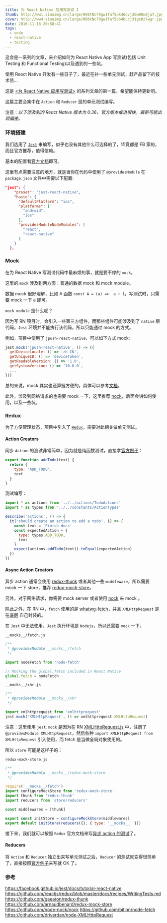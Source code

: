 ```yaml
---
title: 为 React Native 应用写测试 I
thumb: http://ww1.sinaimg.cn/large/006tNc79gw1faf5pk46qvj30w80w8ju7.jpg
cover: http://ww4.sinaimg.cn/large/006tNc79gw1faf5ob4bucj31gs0z7wgr.jpg
date: 2016-11-18 20:58:41
tags:
  - code
  - react-native
  - testing
---
```


这会是一系列的文章，来介绍如何为 React Native App 写测试(包括 Unit Testing 和 Functional Testing)以及遇到的一些坑。

<!-- more -->

使用 React Native 开发有一些日子了，最近在补一些单元测试，赶产品留下的技术债...

这是 [<为 React Native 应用写测试>](/blog/tags/react-native) 的系列文章的第一篇，希望能保持更新吧。

这篇主要会集中在 `Action` 和 `Reducer` 层的单元测试编写。

注意：*以下涉及到的 React Native 版本为 0.36，官方版本推进很快，最新可能出现偏差。*

### 环境搭建

我们选用了 [`Jest`](https://facebook.github.io/jest/) 来编写，似乎也没有其他什么可选择的了，毕竟都是 FB 家的，而且官方推荐，值得信赖。

基本的配置看[官方文档](https://facebook.github.io/jest/docs/tutorial-react-native)即可。

这里有点需要注意的地方，就是当你在代码中使用了 `@providesModule` 在 `package.json` 文件中需要以下配置:

```json
"jest": {
    "preset": "jest-react-native",
    "haste": {
      "defaultPlatform": "ios",
      "platforms": [
        "android",
        "ios"
      ],
      "providesModuleNodeModules": [
        "react",
        "react-native"
      ]
    }
  },
```

### Mock

在为 React Native 写测试代码中最麻烦的事，就是要不停的 `mock`。

这里的 `mock` 涉及到两方面：普通的数据 mock 和 mock module。

数据 mock 很好理解，比如 A 函数 `const A = (a) =>  a + 1`，写测试时，只需要 mock 一下 a 即可。

`mock module` 是什么呢？

因为写 RN 项目时，会引入一些第三方组件，而那些组件可能涉及到了 `native` 层代码，`Jest` 环境并不能执行该代码，所以只能通过 mock 的方式。

例如，项目中使用了 `jpush-react-native`，可以如下方式 mock:

```js
jest.mock('jpush-react-native', () => ({
  getDeviceLocale: () => 'zh-CN',
  getUniqueID: () => 'deviceToken',
  getReadableVersion: () => '1.0',
  getSystemVersion: () => '10.0.0',
  ...
}))
```

总的来说，mock 其实也还算挺方便的，具体可以参考[文档](https://facebook.github.io/jest/docs/tutorial-react-native#mock-native-modules-using-jestmock)。

此外，涉及到网络请求的也需要 mock 一下，这里推荐 [nock](https://github.com/node-nock/nock)，后面会讲如何使用，以及一些坑。

### Redux

为了方便管理状态，项目中引入了 [`Redux`](https://github.com/reactjs/redux)，需要对此相关做单元测试。

#### Action Creators

同步 `Action` 的测试非常简单，因为就是纯函数测试，直接拿[官方例子](https://github.com/reactjs/redux/blob/master/docs/recipes/WritingTests.md#action-creators)：

```js
export function addTodo(text) {
  return {
    type: 'ADD_TODO',
    text
  }
}
```

测试编写：

```js
import * as actions from '../../actions/TodoActions'
import * as types from '../../constants/ActionTypes'

describe('actions', () => {
  it('should create an action to add a todo', () => {
    const text = 'Finish docs'
    const expectedAction = {
      type: types.ADD_TODO,
      text
    }
    expect(actions.addTodo(text)).toEqual(expectedAction)
  })
})
```

#### Async Action Creators

异步 action 通常会使用 [redux-thunk](https://github.com/gaearon/redux-thunk) 或者其他一些 `middleware`，所以需要 mock 一下 store，推荐 [redux-mock-store](https://github.com/arnaudbenard/redux-mock-store)。

另外，对于网络请求，你需要 mock server 或者使用 [nock](https://github.com/node-nock/nock) 来 mock 。

除此之外，在 RN 中，`fetch` 使用的是 [whatwg-fetch](https://github.com/github/fetch)，并且 `XMLHttpRequest` 是在[底层](https://github.com/facebook/react-native/blob/master/Libraries/Network/XMLHttpRequest.js) 自己封装的。

在 `Jest` 中无法使用，`Jest` 执行环境是 `Nodejs`，所以还需要 `mock` 一下。

`__mocks__/fetch.js`

```js
/**
 * @providesModule __mocks__/fetch
 */

import nodeFetch from 'node-fetch'

// Mocking the global.fetch included in React Native
global.fetch = nodeFetch
```

`__mocks__/xhr.js`

```js
/**
 * @providesModule __mocks__/xhr
 */

import xmlhttprequest from 'xmlhttprequest'
jest.mock('XMLHttpRequest', () => xmlhttprequest.XMLHttpRequest)
```

注意：这里使用 `jest.mock` 是因为在 RN [XMLHttpRequest.js](https://github.com/facebook/react-native/blob/master/Libraries/Network/XMLHttpRequest.js#L9) 中，注册了 `@providesModule XMLHttpRequest`，然后各种 `import XMLHttpRequest from XMLHttpRequest` 引入使用，而 fetch 是当做全局对象使用的。

所以 `store` 可能是这样子的：

`redux-mock-store.js`

```js
/**
 * @providesModule __mocks__/redux-mock-store
 */

require('__mocks__/fetch')
import configureMockStore from 'redux-mock-store'
import thunk from 'redux-thunk'
import reducers from 'store/reducers'

const middlewares = [thunk]

export const initStore = configureMockStore(middlewares)
export default initStore(reducers({}, { type: '__mocks__' }))
```

接下来，我们就可以按照 `Redux` 官方文档来写[异步 action 的测试](https://github.com/reactjs/redux/blob/master/docs/recipes/WritingTests.md#async-action-creators)了。

#### Reducers

将 `Action` 和 `Reducer` 独立出来写单元测试之后，`Reducer` 的测试就变得很简单了，直接按照[官方例子](https://github.com/reactjs/redux/blob/master/docs/recipes/WritingTests.md#reducers)来写就 OK 了。

### 参考

<https://facebook.github.io/jest/docs/tutorial-react-native>
<https://github.com/reactjs/redux/blob/master/docs/recipes/WritingTests.md>
<https://github.com/gaearon/redux-thunk>
<https://github.com/arnaudbenard/redux-mock-store>
<https://github.com/node-nock/nock>
<https://github.com/bitinn/node-fetch>
<https://github.com/driverdan/node-XMLHttpRequest>

